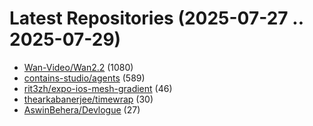 # Latest Repositories (2025-07-27 .. 2025-07-29)

- [Wan-Video/Wan2.2](https://github.com/Wan-Video/Wan2.2) (1080)
- [contains-studio/agents](https://github.com/contains-studio/agents) (589)
- [rit3zh/expo-ios-mesh-gradient](https://github.com/rit3zh/expo-ios-mesh-gradient) (46)
- [thearkabanerjee/timewrap](https://github.com/thearkabanerjee/timewrap) (30)
- [AswinBehera/Devlogue](https://github.com/AswinBehera/Devlogue) (27)
